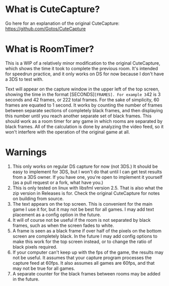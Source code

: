 # What is CuteCapture?

Go here for an explanation of the original CuteCapture:
https://github.com/Gotos/CuteCapture

# What is RoomTimer?

This is a WIP of a relatively minor modification to the original CuteCapture, which shows the time it took to complete the previous room. It's intended for speedrun practice, and it only works on DS for now because I don't have a 3DS to test with.

Text will appear on the capture window in the upper left of the top screen, showing the time in the format [SECONDS]`[FRAMES]. For example 3`42 is 3 seconds and 42 frames, or 222 total frames. For the sake of simplicity, 60 frames are equated to 1 second. It works by counting the number of frames between separate sections of completely black frames, and then displaying this number until you reach another separate set of black frames. This should work as a room timer for any game in which rooms are separated by black frames. All of the calculation is done by analyzing the video feed, so it won't interfere with the operation of the original game at all.

# Warnings

1. This only works on regular DS capture for now (not 3DS.) It should be easy to implement for 3DS, but I won't do that until I can get test results from a 3DS owner. If you have one, you're open to implement it yourself (as a pull request or a fork, what have you.)
2. This is only tested on linux with libsfml version 2.5. That is also what the zip version in Releases is for. Check the original CuteCapture for notes on building from source.
3. The text appears on the top screen. This is convenient for the main game I use it for, but it may not be best for all games. I may add text placement as a config option in the future.
4. It will of course not be useful if the room is not separated by black frames, such as when the screen fades to white.
5. A frame is seen as a black frame if over half of the pixels on the bottom screen are completely black. In the future I may add config options to make this work for the top screen instead, or to change the ratio of black pixels required.
6. If your computer can't keep up with the fps of the game, the results may not be useful. It assumes that your capture program processes the capture feed at 60fps. It also assumes all games are 60fps, and that may not be true for all games.
7. A separate counter for the black frames between rooms may be added in the future.
